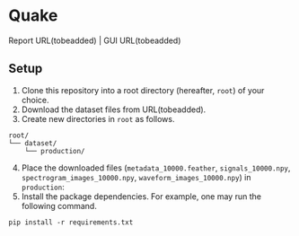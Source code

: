 # Quake

Report URL(tobeadded) | GUI URL(tobeadded)

## Setup

1. Clone this repository into a root directory (hereafter, `root`) of your choice.
2. Download the dataset files from URL(tobeadded).
3. Create new directories in `root` as follows.

```
root/
└── dataset/
    └── production/
```

4. Place the downloaded files (`metadata_10000.feather`, `signals_10000.npy`, `spectrogram_images_10000.npy`, `waveform_images_10000.npy`) in `production`:
5. Install the package dependencies. For example, one may run the following command.

```
pip install -r requirements.txt
```
